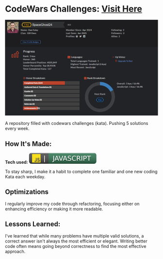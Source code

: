 # CodeWars Challenges: [Visit Here](https://www.codewars.com/users/SpaceGhost24)

![codewars profile screenshot](screenshot.png)

A repository filled with codewars challenges (kata). Pushing 5 solutions every week.

## How It's Made:

**Tech used:** ![JavaScript](JavaScript.svg)

To stay sharp, I make it a habit to complete one familiar and one new coding Kata each weekday.

## Optimizations

I regularly improve my code through refactoring, focusing either on enhancing efficiency or making it more readable.

## Lessons Learned:

I've learned that while many problems have multiple valid solutions, a correct answer isn't always the most efficient or elegant. Writing better code often means going beyond correctness to find the most effective approach.

